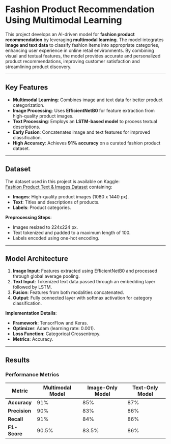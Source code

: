 # Fashion Product Recommendation Using Multimodal Learning

This project develops an AI-driven model for **fashion product recommendation** by leveraging **multimodal learning**. The model integrates **image and text data** to classify fashion items into appropriate categories, enhancing user experience in online retail environments. By combining visual and textual features, the model provides accurate and personalized product recommendations, improving customer satisfaction and streamlining product discovery.

---

## Key Features
- **Multimodal Learning**: Combines image and text data for better product categorization.
- **Image Processing**: Uses **EfficientNetB0** for feature extraction from high-quality product images.
- **Text Processing**: Employs an **LSTM-based model** to process textual descriptions.
- **Early Fusion**: Concatenates image and text features for improved classification.
- **High Accuracy**: Achieves **91% accuracy** on a curated fashion product dataset.

---

## Dataset
The dataset used in this project is available on Kaggle:  
[Fashion Product Text & Images Dataset](https://www.kaggle.com/datasets/nirmalsankalana/fashion-product-text-images-dataset/data)
containing:
- **Images**: High-quality product images (1080 x 1440 px).
- **Text**: Titles and descriptions of products.
- **Labels**: Product categories.

**Preprocessing Steps**:
- Images resized to 224x224 px.
- Text tokenized and padded to a maximum length of 100.
- Labels encoded using one-hot encoding.

---

## Model Architecture
1. **Image Input**: Features extracted using EfficientNetB0 and processed through global average pooling.
2. **Text Input**: Tokenized text data passed through an embedding layer followed by LSTM.
3. **Fusion**: Features from both modalities concatenated.
4. **Output**: Fully connected layer with softmax activation for category classification.

**Implementation Details**:
- **Framework**: TensorFlow and Keras.
- **Optimizer**: Adam (learning rate: 0.001).
- **Loss Function**: Categorical Crossentropy.
- **Metrics**: Accuracy.

---

## Results
### Performance Metrics
| Metric          | Multimodal Model | Image-Only Model | Text-Only Model |
|-----------------|------------------|------------------|-----------------|
| **Accuracy**    | 91%              | 85%              | 87%             |
| **Precision**   | 90%              | 83%              | 86%             |
| **Recall**      | 91%              | 84%              | 86%             |
| **F1-Score**    | 90.5%            | 83.5%            | 86%             |

